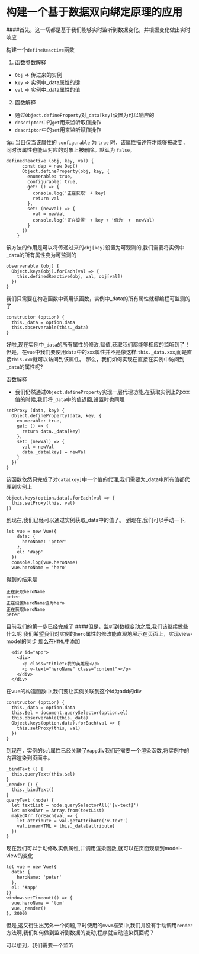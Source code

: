 构建一个基于数据双向绑定原理的应用
=====
####首先，这一切都是基于我们能够实时监听到数据变化，并根据变化做出实时响应

构建一个```defineReactive```函数
1. 函数参数解释
  * ```Obj``` => 传过来的实例
  * ```key``` => 实例中_data属性的键
  * ```val``` => 实例中_data属性的值
2. 函数解释
  * 通过```Object.defineProperty```对```_data[key]```设置为可以响应的
  * ```descriptor```中的```get```用来监听取值操作
  * ```descriptor```中的```set```用来监听赋值操作

tip:
当且仅当该属性的 ```configurable``` 为 ```true``` 时，该属性描述符才能够被改变，同时该属性也能从对应的对象上被删除。默认为 ```false```。
```
definedReactive (obj, key, val) {
      const dep = new Dep()
      Object.defineProperty(obj, key, {
        enumerable: true,
        configurable: true,
        get: () => {
          console.log('正在获取' + key)
          return val
        },
        set: (newVal) => {
          val = newVal
          console.log('正在设置' + key + '值为' +  newVal)
        }
      })
    }
```
该方法的作用是可以将传递过来的```obj[key]```设置为可观测的,我们需要将实例中```_data```的所有属性变为可监测的
```
observerable (obj) {
  Object.keys(obj).forEach(val => {
    this.definedReactive(obj, val, obj[val])
  })
}
```
我们只需要在构造函数中调用该函数，实例中_data的所有属性就都编程可监测的了
```
constructor (option) {
  this._data = option.data
  this.observerable(this._data)
}
```
好啦,现在实例中```_data```的所有属性的修改,赋值,获取我们都能够相应的监听到了！
但是，在```vue```中我们要使用```data```中的```xxx```属性并不是像这样:```this._data.xxx```,而是直接```this.xxx```就可以访问到该属性。
那么，我们如何实现在直接在实例中访问到```_data```的属性呢?

函数解释
* 我们仍然通过```Object.defineProperty```实现一层代理功能,在获取实例上的xxx值的时候,我们将```_data```中的值返回,设置时也同理
```
setProxy (data, key) {
  Object.defineProperty(data, key, {
    enumerable: true,
    get: () => {
      return data._data[key]
    },
    set: (newVal) => {
      val = newVal
      data._data[key] = newVal
    }
  })
}
```
该函数依然只完成了对```data[key]```中一个值的代理,我们需要为_data中所有值都代理到实例上
```
Object.keys(option.data).forEach(val => {
  this.setProxy(this, val)
})
```
到现在,我们已经可以通过实例获取_data中的值了。
到现在,我们可以手动一下,
```
let vue = new Vue({
    data: {
      heroName: 'peter'
    },
    el: '#app'
  })
  console.log(vue.heroName)
  vue.heroName = 'hero'
```
得到的结果是
```
正在获取heroName
peter
正在设置heroName值为hero
正在获取heroName
peter
```
目前我们的第一步已经完成了
####但是，监听到数据变动之后,我们该继续做些什么呢
我们希望我们对实例的```hero```属性的修改能直观地展示在页面上，实现view-model的同步
那么在```HTML```中添加
```
  <div id="app">
    <div>
      <p class="title">我的英雄是</p>
      <p v-text="heroName" class="content"></p>
    </div>
  </div>
```
在vue的构造函数中,我们要让实例关联到这个id为add的div
```
constructor (option) {
  this._data = option.data
  this.$el = document.querySelector(option.el)
  this.observerable(this._data)
  Object.keys(option.data).forEach(val => {
    this.setProxy(this, val)
  })
}
```
到现在，实例的```$el```属性已经关联了```#app```div我们还需要一个渲染函数,将实例中的内容渲染到页面中。
```
_bindText () {
  this.queryText(this.$el)
}
_render () {
  this._bindText()
}
queryText (node) {
  let textList = node.querySelectorAll('[v-text]')
  let makedArr = Array.from(textList)
  makedArr.forEach(val => {
    let attribute = val.getAttribute('v-text')
    val.innerHTML = this._data[attribute]
  })
}
```
现在我们可以手动修改实例属性,并调用渲染函数,就可以在页面观察到model-view的变化
```
let vue = new Vue({
  data: {
    heroName: 'peter'
  },
  el: '#app'
})
window.setTimeout(() => {
  vue.heroName = 'tom'
  vue._render()
}, 2000)
```
但是,这又衍生出另外一个问题,平时使用的```mvvm```框架中,我们并没有手动调用```render```方法啊,我们如何做到监听到数据的变动,程序就自动渲染页面呢？

可以想到，我们需要一个监听